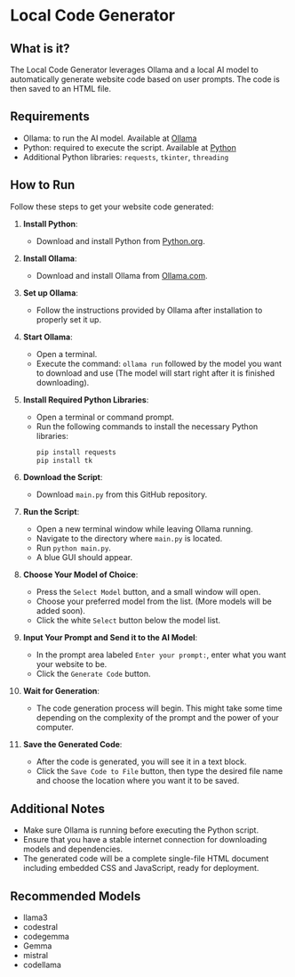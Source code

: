# Local Code Generator

## What is it?

The Local Code Generator leverages Ollama and a local AI model to automatically generate website code based on user prompts. The code is then saved to an HTML file.

## Requirements

- Ollama: to run the AI model. Available at [Ollama](https://ollama.com)
- Python: required to execute the script. Available at [Python](https://www.python.org)
- Additional Python libraries: `requests`, `tkinter`, `threading`

## How to Run

Follow these steps to get your website code generated:

1. **Install Python**: 
   - Download and install Python from [Python.org](https://www.python.org).

2. **Install Ollama**: 
   - Download and install Ollama from [Ollama.com](https://ollama.com).

3. **Set up Ollama**: 
   - Follow the instructions provided by Ollama after installation to properly set it up.

4. **Start Ollama**:
   - Open a terminal.
   - Execute the command: `ollama run` followed by the model you want to download and use (The model will start right after it is finished downloading).

5. **Install Required Python Libraries**:
   - Open a terminal or command prompt.
   - Run the following commands to install the necessary Python libraries:
     ```bash
     pip install requests
     pip install tk
     ```

6. **Download the Script**:
   - Download `main.py` from this GitHub repository.

7. **Run the Script**:
   - Open a new terminal window while leaving Ollama running.
   - Navigate to the directory where `main.py` is located.
   - Run `python main.py`.
   - A blue GUI should appear.

8. **Choose Your Model of Choice**:
   - Press the `Select Model` button, and a small window will open.
   - Choose your preferred model from the list. (More models will be added soon).
   - Click the white `Select` button below the model list.

9. **Input Your Prompt and Send it to the AI Model**:
   - In the prompt area labeled `Enter your prompt:`, enter what you want your website to be.
   - Click the `Generate Code` button.

10. **Wait for Generation**:
    - The code generation process will begin. This might take some time depending on the complexity of the prompt and the power of your computer.

11. **Save the Generated Code**:
    - After the code is generated, you will see it in a text block.
    - Click the `Save Code to File` button, then type the desired file name and choose the location where you want it to be saved.

## Additional Notes

- Make sure Ollama is running before executing the Python script.
- Ensure that you have a stable internet connection for downloading models and dependencies.
- The generated code will be a complete single-file HTML document including embedded CSS and JavaScript, ready for deployment.

## Recommended Models
- llama3
- codestral
- codegemma
- Gemma
- mistral
- codellama
